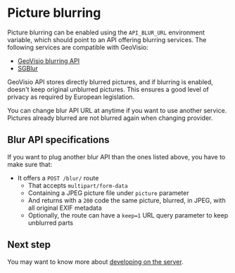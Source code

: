 # Picture blurring

Picture blurring can be enabled using the `API_BLUR_URL` environment variable, which should point to an API offering blurring services. The following services are compatible with GeoVisio:

- [GeoVisio blurring API](https://gitlab.com/panoramax/server/blurring)
- [SGBlur](https://github.com/cquest/sgblur)

GeoVisio API stores directly blurred pictures, and if blurring is enabled, doesn't keep original unblurred pictures. This ensures a good level of privacy as required by European legislation.

You can change blur API URL at anytime if you want to use another service. Pictures already blurred are not blurred again when changing provider.

## Blur API specifications

If you want to plug another blur API than the ones listed above, you have to make sure that:

- It offers a `POST /blur/` route
  - That accepts `multipart/form-data`
  - Containing a JPEG picture file under `picture` parameter
  - And returns with a `200` code the same picture, blurred, in JPEG, with all original EXIF metadata
  - Optionally, the route can have a `keep=1` URL query parameter to keep unblurred parts


## Next step

You may want to know more about [developing on the server](./19_Develop_server.md).
